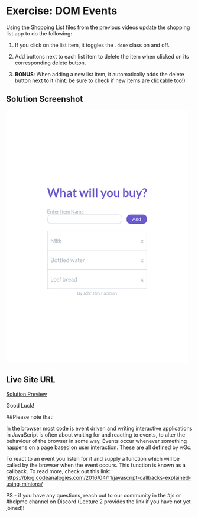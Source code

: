 # Exercise: DOM Events
Using the Shopping List files from the previous videos update the shopping list app to do the following:

1. If you click on the list item, it toggles the `.done`  class on and off.

2. Add buttons next to each list item to delete the item when clicked on its corresponding delete button.

3. **BONUS**: When adding a new list item, it automatically adds the delete button next to it (hint: be sure to check if new items are clickable too!)

## Solution Screenshot
![Shopping List Preview](./screenshot.png)

## Live Site URL
[Solution Preview](https://app.netlify.com/sites/hungry-meitner-12c2df/overview)

Good Luck!

##Please note that: 

In the browser most code is event driven and writing interactive applications in JavaScript is often about waiting for and reacting to events, to alter the behaviour of the browser in some way. Events occur whenever something happens on a page based on user interaction. These are all defined by w3c.

To react to an event you listen for it and supply a function which will be called by the browser when the event occurs. This function is known as a callback. To read more, check out this link: https://blog.codeanalogies.com/2016/04/11/javascript-callbacks-explained-using-minions/

PS - if you have any questions, reach out to our community in the #js or #helpme channel on Discord (Lecture 2 provides the link if you have not yet joined)!